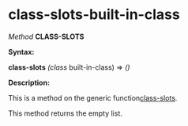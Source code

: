 class-slots-built-in-class
==========================

*Method* **CLASS-SLOTS**

**Syntax:**

**class-slots** *(class* built-in-class) => *()*

**Description:**

This is a method on the generic function[class-slots](/meta-object-protocol/class-slots).

This method returns the empty list.
